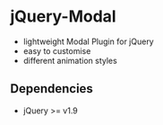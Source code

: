 # jQuery-Modal
* lightweight Modal Plugin for jQuery
* easy to customise
* different animation styles

## Dependencies
* jQuery >= v1.9